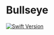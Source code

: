 # Bullseye
[![Swift Version][swift-image]][swift-url]


[swift-image]:https://img.shields.io/badge/Swift-5.3.2-orange
[swift-url]: https://swift.org/